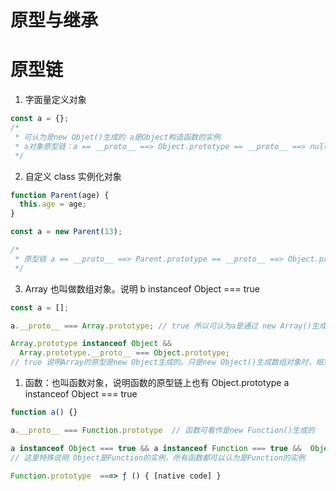 # 原型与继承

# 原型链

1. 字面量定义对象

```js
const a = {};
/*
 * 可认为是new Objet()生成的 a是Object构造函数的实例
 * a对象原型链：a == __proto__ ==> Object.prototype == __proto__ ==> null
 */
```

2. 自定义 class 实例化对象

```js
function Parent(age) {
  this.age = age;
}

const a = new Parent(13);

/*
 * 原型链 a == __proto__ ==> Parent.prototype == __proto__ ==> Object.prototype == __proto__ ==> null
 */
```

3. Array 也叫做数组对象。说明 b instanceof Object === true

```js
const a = [];

a.__proto__ === Array.prototype; // true 所以可认为a是通过 new Array()生成的

Array.prototype instanceof Object &&
  Array.prototype.__proto__ === Object.prototype;
// true 说明Array的原型是new Object生成的。只是new Object()生成数组对象时，相对于普通对象增加了数组特有的一些属性。
```

1. 函数：也叫函数对象，说明函数的原型链上也有 Object.prototype a instanceof Object === true

```js
function a() {}

a.__proto__ === Function.prototype  // 函数可看作是new Function()生成的

a instanceof Object === true && a instanceof Function === true &&  Object.__proto__ = Function.prototype
// 这里特殊说明 Object是Function的实例，所有函数都可以认为是Function的实例

Function.prototype  ===> ƒ () { [native code] }

```
